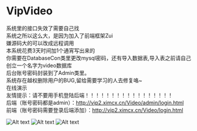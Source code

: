 # VipVideo
系统里的接口失效了需要自己找<br>
系统之所以这么大，是因为加入了前端框架Zui
<br>嫌源码大的可以改成远程调用
<br>本系统花费3天时间加1个通宵写出来的
<br>你需要在DatabaseCon类里更改mysql密码，还有导入数据表,导入表之前请自己创立一个名字为video数据库 
<br>后台账号密码封装到了Admin类里。
<br>系统存在越权删除用户的BUG,留给需要学习的人去修复咯~
<br>在线演示
<br>友情提示：请不要用手机登陆后端！！！！！！！！！！！！！！！！！
<br>后端（账号密码都是admin）：http://vip2.ximcx.cn/Video/admin/login.html
<br>前端（账号密码需要登录后端添加）：http://vip2.ximcx.cn/Video/login.html

![Alt text](https://i.loli.net/2017/10/23/59eda161149b1.jpg)
![Alt text](http://ww2.sinaimg.cn/large/a15b4afegw1fbg2nv9hhqj21cr0gzgmq.jpg)
![Alt text](http://ww2.sinaimg.cn/large/a15b4afegw1fbg2r3cmlhj20wu0hdt94.jpg)

